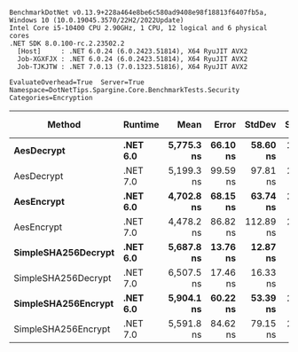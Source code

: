 ```

BenchmarkDotNet v0.13.9+228a464e8be6c580ad9408e98f18813f6407fb5a, Windows 10 (10.0.19045.3570/22H2/2022Update)
Intel Core i5-10400 CPU 2.90GHz, 1 CPU, 12 logical and 6 physical cores
.NET SDK 8.0.100-rc.2.23502.2
  [Host]     : .NET 6.0.24 (6.0.2423.51814), X64 RyuJIT AVX2
  Job-XGXFJX : .NET 6.0.24 (6.0.2423.51814), X64 RyuJIT AVX2
  Job-TJKJTW : .NET 7.0.13 (7.0.1323.51816), X64 RyuJIT AVX2

EvaluateOverhead=True  Server=True  Namespace=DotNetTips.Spargine.Core.BenchmarkTests.Security  
Categories=Encryption  

```
| Method              | Runtime  | Mean       | Error    | StdDev    | StdErr   | Median     | Min        | Q1         | Q3         | Max        | Op/s      | CI99.9% Margin | Iterations | Kurtosis | MValue | Skewness | Rank | LogicalGroup | Baseline | Code Size | Allocated |
|-------------------- |--------- |-----------:|---------:|----------:|---------:|-----------:|-----------:|-----------:|-----------:|-----------:|----------:|---------------:|-----------:|---------:|-------:|---------:|-----:|------------- |--------- |----------:|----------:|
| **AesDecrypt**          | **.NET 6.0** | **5,775.3 ns** | **66.10 ns** |  **58.60 ns** | **15.66 ns** | **5,749.8 ns** | **5,717.4 ns** | **5,737.0 ns** | **5,800.2 ns** | **5,892.4 ns** | **173,150.3** |       **66.10 ns** |      **14.00** |    **2.178** |  **2.000** |   **0.9068** |    **4** | *****            | **No**       |     **917 B** |  **13.79 KB** |
| AesDecrypt          | .NET 7.0 | 5,199.3 ns | 99.59 ns |  97.81 ns | 24.45 ns | 5,168.3 ns | 5,077.5 ns | 5,135.4 ns | 5,261.0 ns | 5,418.5 ns | 192,334.9 |       99.59 ns |      16.00 |    2.277 |  2.000 |   0.6492 |    3 | *            | No       |     908 B |  13.75 KB |
| **AesEncrypt**          | **.NET 6.0** | **4,702.8 ns** | **68.15 ns** |  **63.74 ns** | **16.46 ns** | **4,690.5 ns** | **4,637.5 ns** | **4,649.8 ns** | **4,744.9 ns** | **4,854.3 ns** | **212,641.2** |       **68.15 ns** |      **15.00** |    **2.705** |  **2.000** |   **0.8345** |    **2** | *****            | **No**       |     **914 B** |   **12.4 KB** |
| AesEncrypt          | .NET 7.0 | 4,478.2 ns | 86.82 ns | 112.89 ns | 23.04 ns | 4,403.1 ns | 4,381.4 ns | 4,385.6 ns | 4,545.4 ns | 4,700.8 ns | 223,306.1 |       86.82 ns |      24.00 |    1.837 |  2.286 |   0.7053 |    1 | *            | No       |     905 B |  12.36 KB |
| **SimpleSHA256Decrypt** | **.NET 6.0** | **5,687.8 ns** | **13.76 ns** |  **12.87 ns** |  **3.32 ns** | **5,687.5 ns** | **5,669.7 ns** | **5,679.3 ns** | **5,692.4 ns** | **5,711.3 ns** | **175,814.3** |       **13.76 ns** |      **15.00** |    **2.079** |  **2.000** |   **0.4418** |    **4** | *****            | **No**       |     **347 B** |  **11.02 KB** |
| SimpleSHA256Decrypt | .NET 7.0 | 6,507.5 ns | 17.46 ns |  16.33 ns |  4.22 ns | 6,509.5 ns | 6,477.8 ns | 6,499.6 ns | 6,515.5 ns | 6,533.8 ns | 153,669.9 |       17.46 ns |      15.00 |    2.192 |  2.000 |  -0.2169 |    6 | *            | No       |     351 B |  10.98 KB |
| **SimpleSHA256Encrypt** | **.NET 6.0** | **5,904.1 ns** | **60.22 ns** |  **53.39 ns** | **14.27 ns** | **5,892.5 ns** | **5,841.1 ns** | **5,864.2 ns** | **5,923.4 ns** | **5,998.0 ns** | **169,374.8** |       **60.22 ns** |      **14.00** |    **1.813** |  **2.000** |   **0.5452** |    **5** | *****            | **No**       |     **344 B** |  **12.63 KB** |
| SimpleSHA256Encrypt | .NET 7.0 | 5,591.8 ns | 84.62 ns |  79.15 ns | 20.44 ns | 5,573.4 ns | 5,515.5 ns | 5,523.4 ns | 5,659.3 ns | 5,765.3 ns | 178,833.0 |       84.62 ns |      15.00 |    2.094 |  2.000 |   0.6561 |    4 | *            | No       |     348 B |  12.59 KB |

